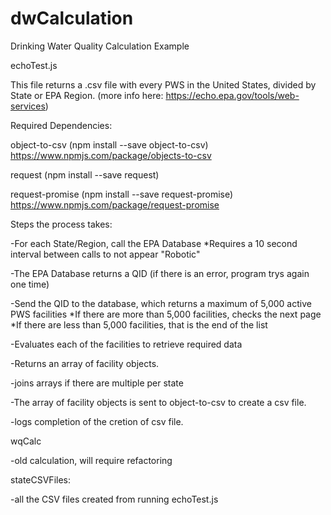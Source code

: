 # dwCalculation
Drinking Water Quality Calculation Example

echoTest.js

This file returns a .csv file with every PWS in the United States, divided by State or EPA Region. 
  (more info here: https://echo.epa.gov/tools/web-services)

Required Dependencies: 

  object-to-csv (npm install --save object-to-csv) https://www.npmjs.com/package/objects-to-csv
  
  request (npm install --save request)
  
  request-promise (npm install --save request-promise) https://www.npmjs.com/package/request-promise

Steps the process takes:

-For each State/Region, call the EPA Database
  *Requires a 10 second interval between calls to not appear "Robotic"

-The EPA Database returns a QID (if there is an error, program trys again one time)

-Send the QID to the database, which returns a maximum of 5,000 active PWS facilities
  *If there are more than 5,000 facilities, checks the next page
  *If there are less than 5,000 facilities, that is the end of the list

-Evaluates each of the facilities to retrieve required data

-Returns an array of facility objects.

-joins arrays if there are multiple per state

-The array of facility objects is sent to object-to-csv to create a csv file.

-logs completion of the cretion of csv file.

wqCalc

-old calculation, will require refactoring

stateCSVFiles:

-all the CSV files created from running echoTest.js
